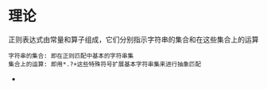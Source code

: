 
理论
======
正则表达式由常量和算子组成，它们分别指示字符串的集合和在这些集合上的运算
    
    字符串的集合: 即在正则匹配中基本的字符串集
    集合上的运算: 即用*.?+这些特殊符号扩展基本字符串集来进行抽象匹配

* 
